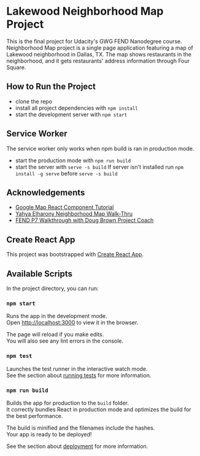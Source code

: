 # Lakewood Neighborhood Map Project

This is the final project for Udacity's GWG FEND Nanodegree course. Neighborhood Map project is a single page application featuring a map of Lakewood neighborhood in Dallas, TX. The map shows restaurants in the neighborhood, and it gets restaurants' address information through Four Square.

## How to Run the Project

* clone the repo
* install all project dependencies with `npm install`
* start the development server with `npm start`

## Service Worker

The service worker only works when npm build is ran in production mode.
* start the production mode with `npm run build`
* start the server with `serve -s build`
If server isn't installed run `npm install -g serve` before `serve -s build`

## Acknowledgements
* [Google Map React Component Tutorial](https://github.com/fullstackreact/google-maps-react)
* [Yahya Elharony Neighborhood Map Walk-Thru](https://www.youtube.com/channel/UCcWSbBe_s-T_gZRnqFbtyIA)
* [FEND P7 Walkthrough with Doug Brown Project Coach](https://www.youtube.com/watch?v=NVAVLCJwAAo&feature=youtu.be)

## Create React App

This project was bootstrapped with [Create React App](https://github.com/facebook/create-react-app).

## Available Scripts

In the project directory, you can run:

### `npm start`

Runs the app in the development mode.<br>
Open [http://localhost:3000](http://localhost:3000) to view it in the browser.

The page will reload if you make edits.<br>
You will also see any lint errors in the console.

### `npm test`

Launches the test runner in the interactive watch mode.<br>
See the section about [running tests](https://facebook.github.io/create-react-app/docs/running-tests) for more information.

### `npm run build`

Builds the app for production to the `build` folder.<br>
It correctly bundles React in production mode and optimizes the build for the best performance.

The build is minified and the filenames include the hashes.<br>
Your app is ready to be deployed!

See the section about [deployment](https://facebook.github.io/create-react-app/docs/deployment) for more information.
